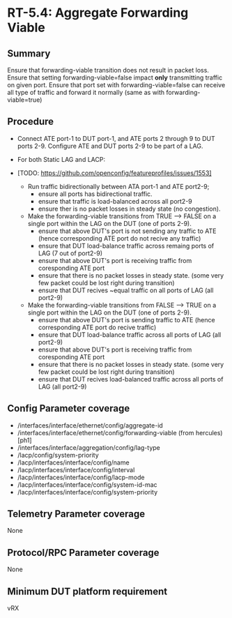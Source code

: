 # RT-5.4: Aggregate Forwarding Viable

## Summary

Ensure that forwarding-viable transition does not result in packet loss.
Ensure that setting forwarding-viable=false impact **only** transmitting traffic on given port.
Ensure that port set with forwarding-viable=false can receive all type of traffic and forward it normally (same as with forwarding-viable=true)

## Procedure

*   Connect ATE port-1 to DUT port-1, and ATE ports 2 through 9 to DUT ports 2-9. Configure ATE and DUT ports 2-9 to be part of a LAG.

*   For both Static LAG and LACP:
*   [TODO: https://github.com/openconfig/featureprofiles/issues/1553]
    *   Run traffic bidirectionally between ATA port-1 and ATE port2-9;
        *   ensure all ports has bidirectional traffic.
        *   ensure that traffic is load-balanced across all port2-9
        *   ensure ther is no packet losses in steady state (no congestion).
    *   Make the forwarding-viable transitions from TRUE --> FALSE on a single port within the LAG on the DUT (one of ports 2-9).
        *   ensure that above DUT's port is not sending any traffic to ATE (hence corresponding ATE port do not recive any traffic)
        *   ensure that DUT load-balance traffic across remaing ports of LAG (7 out of port2-9)
        *   ensure that above DUT's port is receiving  traffic from coresponding ATE port
        *   ensure that there is no packet losses in steady state. (some very few packet could be lost right during transition)
        *   ensure that DUT recives ~equal traffic on all ports of LAG (all port2-9)
    *   Make the forwarding-viable transitions from FALSE --> TRUE on a single port within the LAG on the DUT (one of ports 2-9).
        *   ensure that above DUT's port is sending traffic to ATE (hence corresponding ATE port do recive traffic)
        *   ensure that DUT load-balance traffic across all ports of LAG (all port2-9)
        *   ensure that above DUT's port is receiving  traffic from coresponding ATE port
        *   ensure that there is no packet losses in steady state. (some very few packet could be lost right during transition)
        *   ensure that DUT recives load-balanced traffic across all ports of LAG (all port2-9)

## Config Parameter coverage

*   /interfaces/interface/ethernet/config/aggregate-id
*   /interfaces/interface/ethernet/config/forwarding-viable (from hercules) [ph1]
*   /interfaces/interface/aggregation/config/lag-type
*   /lacp/config/system-priority
*   /lacp/interfaces/interface/config/name
*   /lacp/interfaces/interface/config/interval
*   /lacp/interfaces/interface/config/lacp-mode
*   /lacp/interfaces/interface/config/system-id-mac
*   /lacp/interfaces/interface/config/system-priority

## Telemetry Parameter coverage

None

## Protocol/RPC Parameter coverage

None

## Minimum DUT platform requirement

vRX
